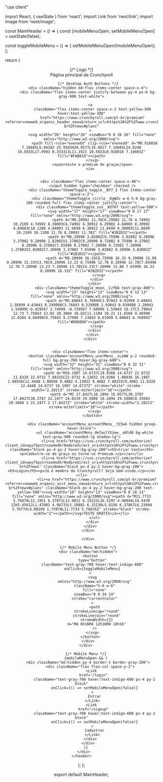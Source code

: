 "use client"

import React, { useState } from 'react';
import Link from 'next/link';
import Image from 'next/image';

const MainHeader = () => {
  const [mobileMenuOpen, setMobileMenuOpen] = useState(false);

  const toggleMobileMenu = () => {
    setMobileMenuOpen(!mobileMenuOpen);
  };

  return (
    <header className="bg-white shadow-md ">
      <div className="container mx-auto px-4">
        <div className="flex justify-between items-center h-20 px-[120px]">
          {/* Logo */}
          <div className="flex-shrink-0">
            <Link href="/" className="flex items-center">
              <span className="text-xl font-bold text-indigo-900">Página principal da Crunchyroll</span>
            </Link>
          </div>

          {/* Desktop Auth Buttons */}
          <div className="hidden md:flex items-center space-x-4">
          <div className="flex items-center justify-between py-4 px-6 bg-gray-800 text-white">
  
            <a
              className="flex items-center space-x-2 text-yellow-500 hover:text-yellow-300"
              href="https://www.crunchyroll.com/pt-br/premium?referrer=newweb_organic_header_news&return_url=https%3A%2F%2Fwww.crunchyroll.com%2Fpt-br%2Fnews#plans"
            >
              <svg width="36" height="26" viewBox="0 0 36 26" fill="none" xmlns="http://www.w3.org/2000/svg">
                <path fill-rule="evenodd" clip-rule="evenodd" d="M0.916016 7.16665L6.04102 25.9583H29.9577L35.0827 7.16665L24.8248 10.5833L17.9993 0.333313L11.1921 10.5833L0.916016 7.16665Z" fill="#FAB818"></path>
              </svg>
              <span>teste o premium de graça</span>
            </a>

            
            <div className="flex items-center space-x-40">
              <input hidden type="checkbox" checked />
              <div className="themeToggle_toggle__BY7_3 flex items-center space-x-2">
                <div className="themeToggle_circle__KgWZv w-6 h-6 bg-gray-200 rounded-full flex items-center justify-center">
                  <div className="themeToggle_sun__W3T6f text-yellow-500">
                    <svg width="17" height="17" viewBox="0 0 17 17" fill="none" xmlns="http://www.w3.org/2000/svg">
                      <path d="M8.20992 11.76C6.29902 11.76 4.74992 10.2109 4.74992 8.30003C4.74992 6.38912 6.29902 4.84003 8.20992 4.84003C10.1208 4.84003 11.6699 6.38912 11.6699 8.30003C11.6699 10.2109 10.1208 11.76 8.20992 11.76Z" fill="#2B2D32"></path>
                      <path d="M8.20996 3.82002C8.75996 3.82002 9.20996 3.37002 9.20996 2.82002V1.27002C9.20996 0.72002 8.75996 0.27002 8.20996 0.27002C7.65996 0.27002 7.20996 0.72002 7.20996 1.27002V2.82002C7.20996 3.37002 7.65996 3.82002 8.20996 3.82002Z" fill="#2B2D32"></path>
                      <path d="M8.20996 16.33C8.75996 16.33 9.20996 15.88 9.20996 15.33V13.78C9.20996 13.23 8.75996 12.78 8.20996 12.78C7.65996 12.78 7.20996 13.23 7.20996 13.78V15.33C7.20996 15.88 7.65996 16.33 8.20996 16.33Z" fill="#2B2D32"></path>
                    </svg>
                  </div>
                </div>
                <div className="themeToggle_moon__CzfDA text-gray-400">
                  <svg width="13" height="13" viewBox="0 0 13 13" fill="none" xmlns="http://www.w3.org/2000/svg">
                    <path d="M5.60043 6.76999C3.97043 4.91999 3.68043 2.38999 4.63043 0.299988C3.76043 0.529988 2.93043 0.939988 2.20043 1.54999C-0.429567 3.74999 -0.729567 7.60999 1.53043 10.17C3.79043 12.73 7.75043 13.02 10.3804 10.82C11.1104 10.21 11.6504 9.46999 12.0204 8.66999C9.75043 9.27999 7.23043 8.61999 5.60043 6.76999Z" fill="#D8D8D8"></path>
                  </svg>
                </div>
              </div>
            </div>

            
            <div className="flex items-center">
              <button className="accountMenu_userMenu__sLeAW p-2 rounded-full bg-gray-700 hover:bg-gray-600">
                <svg width="32" height="31" viewBox="0 0 32 31" fill="none" xmlns="http://www.w3.org/2000/svg">
                  <path d="M16.1907 14.6737C19.9366 14.6737 22.9732 11.6328 22.9732 7.88155C22.9732 4.13032 19.9366 1.08936 16.1907 1.08936C12.4448 1.08936 9.4082 4.13032 9.4082 7.88155C9.4082 11.6328 12.4448 14.6737 16.1907 14.6737Z" stroke="white" stroke-width="2.10213" stroke-miterlimit="10"></path>
                  <path d="M2 17.8427L16.1894 15.0577L30.3787 17.8427C30.3787 22.2477 24.0219 29.5088 16.1894 29.5088C8.35683 29.5088 2 22.2477 2 17.8427Z" stroke="white" stroke-width="2.10213" stroke-miterlimit="10"></path>
                </svg>
              </button>

              <div className="accountMenu_accountMenu__YZ3wk hidden group-hover:block">
                <ul className="accountMenu_defaultView__mOld6 bg-white text-gray-900 rounded-lg shadow-lg">
                  <li><a href="https://sso.crunchyroll.com/authorize?client_id=opy75pstrnzw4edkr9ed&redirect_uri=https%3A%2F%2Fwww.crunchyroll.com%2Fcallback&response_type=cookie&state=%2Faccount%2Fpreferences&prompt=register" className="block px-4 py-2 hover:bg-gray-200"><h5>Criar Conta</h5><p>Cadastre-se de graça ou torne-se Premium.</p></a></li>
                  <li><a href="https://sso.crunchyroll.com/authorize?client_id=opy75pstrnzw4edkr9ed&redirect_uri=https%3A%2F%2Fwww.crunchyroll.com%2Fcallback&response_type=cookie&state=%2Fpt-br%2Fnews" className="block px-4 py-2 hover:bg-gray-200"><h5>Login</h5><p>Já é membro da Crunchyroll? Seja bem-vindo.</p></a></li>
                  <li><a href="https://www.crunchyroll.com/pt-br/premium?referrer=newweb_organic_acct_menu_news&return_url=https%3A%2F%2Fwww.crunchyroll.com%2Fpt-br%2Fnews#plans" className="block px-4 py-2 hover:bg-gray-200 text-yellow-500"><svg width="18" height="13" viewBox="0 0 18 13" fill="none" xmlns="http://www.w3.org/2000/svg"><path d="M11.7733 5.76876L12.1951 6.37871L12.9012 6.15222L16.5297 4.98844L14.5439 12H3.45612L1.47001 4.98733L5.10881 6.15238L5.8156 6.37867L6.23694 5.76774L9.00109 1.75978L11.7733 5.76876Z" stroke="black" stroke-width="2"></path></svg>TESTE GRÁTIS</a></li>
                </ul>
              </div>
            </div>
          </div>

          </div>

          {/* Mobile Menu Button */}
          <div className="md:hidden">
            <button
              type="button"
              className="text-gray-700 hover:text-indigo-600"
              onClick={toggleMobileMenu}
            >
              <svg
                xmlns="http://www.w3.org/2000/svg"
                className="h-6 w-6"
                fill="none"
                viewBox="0 0 24 24"
                stroke="currentColor"
              >
                <path
                  strokeLinecap="round"
                  strokeLinejoin="round"
                  strokeWidth={2}
                  d="M4 6h16M4 12h16M4 18h16"
                />
              </svg>
            </button>
          </div>
        </div>

        {/* Mobile Menu */}
        {mobileMenuOpen && (
          <div className="md:hidden py-4 border-t border-gray-200">
            <div className="flex flex-col space-y-2">
              <Link 
                href="/login" 
                className="text-gray-700 hover:text-indigo-600 px-4 py-2 block"
                onClick={() => setMobileMenuOpen(false)}
              >
                Entrar
              </Link>
              <Link 
                href="/signup" 
                className="text-gray-700 hover:text-indigo-600 px-4 py-2 block"
                onClick={() => setMobileMenuOpen(false)}
              >
                Cadastrar
              </Link>
            </div>
          </div>
        )}
      </div>
    </header>
  );
};

export default MainHeader;